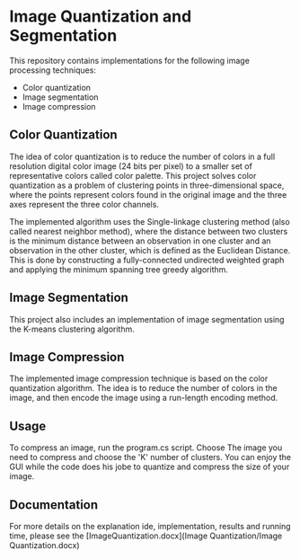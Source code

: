 # Image Quantization and Segmentation

This repository contains implementations for the following image processing techniques:
- Color quantization
- Image segmentation
- Image compression

## Color Quantization

The idea of color quantization is to reduce the number of colors in a full resolution digital color image (24 bits per pixel) to a smaller set of representative colors called color palette. This project solves color quantization as a problem of clustering points in three-dimensional space, where the points represent colors found in the original image and the three axes represent the three color channels.

The implemented algorithm uses the Single-linkage clustering method (also called nearest neighbor method), where the distance between two clusters is the minimum distance between an observation in one cluster and an observation in the other cluster, which is defined as the Euclidean Distance. This is done by constructing a fully-connected undirected weighted graph and applying the minimum spanning tree greedy algorithm.

## Image Segmentation

This project also includes an implementation of image segmentation using the K-means clustering algorithm.

## Image Compression

The implemented image compression technique is based on the color quantization algorithm. The idea is to reduce the number of colors in the image, and then encode the image using a run-length encoding method.

## Usage

To compress an image, run the program.cs script. Choose The image you need to compress and choose the 'K' number of clusters. You can enjoy the GUI while the code does his jobe to quantize and compress the size of your image.

## Documentation

For more details on the explanation ide, implementation, results and running time, please see the 
[ImageQuantization.docx](Image Quantization/Image Quantization.docx)

